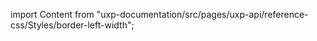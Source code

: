 
import Content from "uxp-documentation/src/pages/uxp-api/reference-css/Styles/border-left-width";

<Content query="product=photoshop"/>
